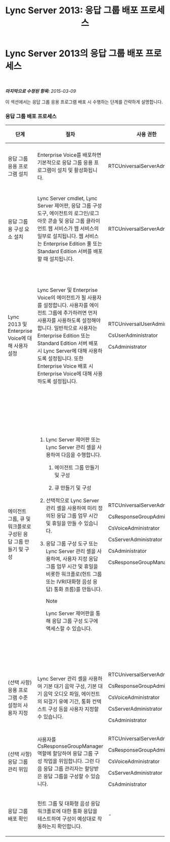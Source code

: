 ﻿---
title: 'Lync Server 2013: 응답 그룹 배포 프로세스'
TOCTitle: 응답 그룹 배포 프로세스
ms:assetid: d390c8a1-dc6e-44d8-b386-2be1fca9877c
ms:mtpsurl: https://technet.microsoft.com/ko-kr/library/JJ205270(v=OCS.15)
ms:contentKeyID: 49305128
ms.date: 08/10/2015
mtps_version: v=OCS.15
ms.translationtype: HT
---

# Lync Server 2013의 응답 그룹 배포 프로세스

 

_**마지막으로 수정된 항목:** 2015-03-09_

이 섹션에서는 응답 그룹 응용 프로그램 배포 시 수행하는 단계를 간략하게 설명합니다.

### 응답 그룹 배포 프로세스

<table>
<colgroup>
<col style="width: 25%" />
<col style="width: 25%" />
<col style="width: 25%" />
<col style="width: 25%" />
</colgroup>
<thead>
<tr class="header">
<th>단계</th>
<th>절차</th>
<th>사용 권한</th>
<th>배포 설명서</th>
</tr>
</thead>
<tbody>
<tr class="odd">
<td><p>응답 그룹 응용 프로그램 설치</p></td>
<td><p>Enterprise Voice를 배포하면 기본적으로 응답 그룹 응용 프로그램이 설치 및 활성화됩니다.</p></td>
<td><p>RTCUniversalServerAdmins</p></td>
<td><p><a href="lync-server-2013-deploying-enterprise-voice.md">Lync Server 2013에서 Enterprise Voice 배포</a></p></td>
</tr>
<tr class="even">
<td><p>응답 그룹용 구성 요소 설치</p></td>
<td><p>Lync Server cmdlet, Lync Server 제어판, 응답 그룹 구성 도구, 에이전트의 로그인/로그아웃 콘솔 및 응답 그룹 클라이언트 웹 서비스가 웹 서비스의 일부로 설치됩니다. 웹 서비스는 Enterprise Edition 풀 또는 Standard Edition 서버를 배포할 때 설치됩니다.</p></td>
<td><p>RTCUniversalServerAdmins</p></td>
<td><p><a href="lync-server-2013-deploying-lync-server.md">Lync Server 2013 배포</a></p></td>
</tr>
<tr class="odd">
<td><p>Lync 2013 및 Enterprise Voice에 대해 사용자 설정</p></td>
<td><p>Lync Server 및 Enterprise Voice의 에이전트가 될 사용자를 설정합니다. 사용자를 에이전트 그룹에 추가하려면 먼저 사용자를 사용하도록 설정해야 합니다. 일반적으로 사용자는 Enterprise Edition 또는 Standard Edition 서버 배포 시 Lync Server에 대해 사용하도록 설정됩니다. 또한 Enterprise Voice 배포 시 Enterprise Voice에 대해 사용하도록 설정됩니다.</p></td>
<td><p>RTCUniversalUserAdmins</p>
<p>CsUserAdministrator</p>
<p>CsAdministrator</p></td>
<td><p><a href="lync-server-2013-disable-or-re-enable-user-account-for-lync-server.md">사용자 계정에서 Lync Server를 사용하거나 사용하지 않도록 설정</a></p>
<p><a href="lync-server-2013-enable-users-for-enterprise-voice.md">Lync Server 2013에서 사용자가 Enterprise Voice를 사용할 수 있도록 설정</a></p></td>
</tr>
<tr class="even">
<td><p>에이전트 그룹, 큐 및 워크플로로 구성된 응답 그룹 만들기 및 구성</p></td>
<td><ol>
<li><p>Lync Server 제어판 또는 Lync Server 관리 셸을 사용하여 다음을 수행합니다.</p>
<ol>
<li><p>에이전트 그룹 만들기 및 구성</p></li>
<li><p>큐 만들기 및 구성</p></li>
</ol></li>
<li><p>선택적으로 Lync Server 관리 셸을 사용하여 미리 정의된 응답 그룹 업무 시간 및 휴일을 만들 수 있습니다.</p></li>
<li><p>응답 그룹 구성 도구 또는 Lync Server 관리 셸을 사용하여, 사용자 지정 응답 그룹 업무 시간 및 휴일을 비롯한 워크플로(헌트 그룹 또는 IVR(대화형 음성 응답) 통화 흐름)를 만듭니다.</p>
<div class="alert">

> [!NOTE]
> Lync Server 제어판을 통해 응답 그룹 구성 도구에 액세스할 수 있습니다.


</div></li>
</ol></td>
<td><p>RTCUniversalServerAdmins</p>
<p>CsResponseGroupAdministrator</p>
<p>CsVoiceAdministrator</p>
<p>CsServerAdministrator</p>
<p>CsAdministrator</p>
<p>CsResponseGroupManager</p></td>
<td><p><a href="lync-server-2013-create-response-group-agent-groups.md">Lync Server 2013에서 응답 그룹 에이전트 그룹 만들기</a></p>
<p><a href="lync-server-2013-create-response-group-queues.md">Lync Server 2013에서 응답 그룹 큐 만들기</a></p>
<p><a href="lync-server-2013-optional-define-response-group-business-hours.md">(선택 사항) Lync Server 2013에서 응답 그룹 업무 시간 정의</a></p>
<p><a href="lync-server-2013-optional-define-response-group-holiday-sets.md">(선택 사항) Lync Server 2013에서 응답 그룹 휴일 집합 정의</a></p>
<p><a href="lync-server-2013-create-or-modify-a-workflow.md">Lync Server 2013에서 워크플로 만들기 또는 수정</a></p></td>
</tr>
<tr class="odd">
<td><p>(선택 사항) 응용 프로그램 수준 설정의 사용자 지정</p></td>
<td><p>Lync Server 관리 셸을 사용하여 기본 대기 음악 구성, 기본 대기 음악 오디오 파일, 에이전트의 되걸기 유예 기간, 통화 컨텍스트 구성 등을 사용자 지정할 수 있습니다.</p></td>
<td><p>RTCUniversalServerAdmins</p>
<p>CsResponseGroupAdministrator</p>
<p>CsVoiceAdministrator</p>
<p>CsServerAdministrator</p>
<p>CsAdministrator</p></td>
<td><p><a href="lync-server-2013-managing-application-level-response-group-settings.md">Lync Server 2013에서 응용 프로그램 수준 응답 그룹 설정 관리</a></p></td>
</tr>
<tr class="even">
<td><p>(선택 사항) 응답 그룹 관리 위임</p></td>
<td><p>사용자를 CsResponseGroupManager 역할에 할당하여 응답 그룹 구성 작업을 위임합니다. 그런 다음 응답 그룹 관리자는 할당받은 응답 그룹을 구성할 수 있습니다.</p></td>
<td><p>RTCUniversalServerAdmins</p>
<p>CsResponseGroupAdministrator</p>
<p>CsVoiceAdministrator</p>
<p>CsServerAdministrator</p>
<p>CsAdministrator</p></td>
<td><p><a href="lync-server-2013-planning-for-role-based-access-control.md">Lync Server 2013의 역할 기반 액세스 제어 계획</a></p></td>
</tr>
<tr class="odd">
<td><p>응답 그룹 배포 확인</p></td>
<td><p>헌트 그룹 및 대화형 음성 응답 워크플로에 대한 통화 응답을 테스트하여 구성이 예상대로 작동하는지 확인합니다.</p></td>
<td><p>-</p></td>
<td><p>-</p></td>
</tr>
</tbody>
</table>

